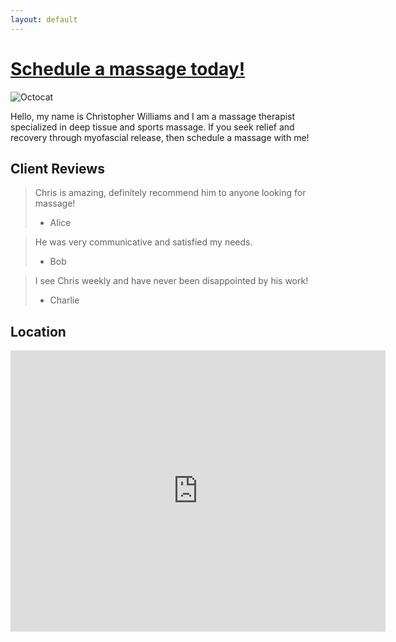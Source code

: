 ```yaml
---
layout: default
---
```


# [Schedule a massage today!](https://www.massagebook.com/dashboard#/business/18490779/dashboard)

![Octocat](https://github.githubassets.com/images/icons/emoji/octocat.png)

Hello, my name is Christopher Williams and I am a massage therapist specialized in deep tissue and sports massage. If you seek relief and recovery through myofascial release, then schedule a massage with me!

## Client Reviews

> Chris is amazing, definitely recommend him to anyone looking for massage!
>
> - Alice

> He was very communicative and satisfied my needs.
>
> - Bob

> I see Chris weekly and have never been disappointed by his work!
>
> - Charlie

## Location

<iframe src="https://www.google.com/maps/embed?pb=!1m18!1m12!1m3!1d3055.1004269004916!2d-105.26203518484195!3d40.028537179412155!2m3!1f0!2f0!3f0!3m2!1i1024!2i768!4f13.1!3m3!1m2!1s0x876bee79570a0751%3A0xf89da8600055d099!2s2998%20Shady%20Hollow%20W%2C%20Boulder%2C%20CO%2080304!5e0!3m2!1sen!2sus!4v1665188297017!5m2!1sen!2sus" width="600" height="450" style="border:0;" allowfullscreen="" loading="lazy" referrerpolicy="no-referrer-when-downgrade"></iframe>
